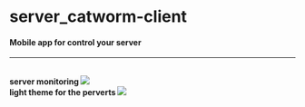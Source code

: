 # server_catworm-client

#### Mobile app for control your server
<hr>
</br>
<b> server monitoring </b>
<img src="/screenshots/src1.png">
</br>
<b> light theme for the perverts </b>
<img src="/screenshots/src2.png">